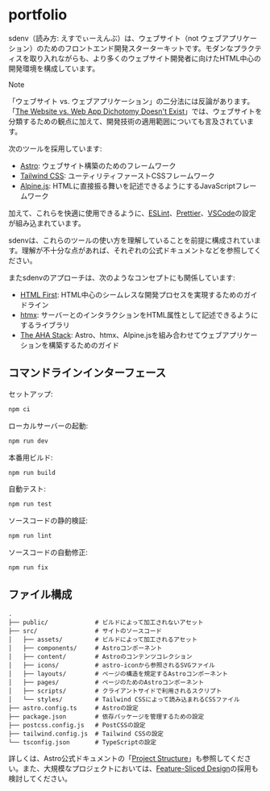 # portfolio

sdenv（読み方: えすでぃーえんぶ）は、ウェブサイト（not ウェブアプリケーション）のためのフロントエンド開発スターターキットです。モダンなプラクティスを取り入れながらも、より多くのウェブサイト開発者に向けたHTML中心の開発環境を構成しています。

> [!NOTE]
> 「ウェブサイト vs. ウェブアプリケーション」の二分法には反論があります。「[The Website vs. Web App Dichotomy Doesn't Exist](https://jakelazaroff.com/words/the-website-vs-web-app-dichotomy-doesnt-exist/)」では、ウェブサイトを分類するための観点に加えて、開発技術の適用範囲についても言及されています。

次のツールを採用しています:

- [Astro](https://astro.build/): ウェブサイト構築のためのフレームワーク
- [Tailwind CSS](https://tailwindcss.com/): ユーティリティファーストCSSフレームワーク
- [Alpine.js](https://alpinejs.dev/): HTMLに直接振る舞いを記述できるようにするJavaScriptフレームワーク

加えて、これらを快適に使用できるように、[ESLint](https://eslint.org/)、[Prettier](https://prettier.io/)、[VSCode](https://code.visualstudio.com/)の設定が組み込まれています。

sdenvは、これらのツールの使い方を理解していることを前提に構成されています。理解が不十分な点があれば、それぞれの公式ドキュメントなどを参照してください。

またsdenvのアプローチは、次のようなコンセプトにも関係しています:

- [HTML First](https://html-first.com/): HTML中心のシームレスな開発プロセスを実現するためのガイドライン
- [htmx](https://htmx.org/): サーバーとのインタラクションをHTML属性として記述できるようにするライブラリ
- [The AHA Stack](https://ahastack.dev/): Astro、htmx、Alpine.jsを組み合わせてウェブアプリケーションを構築するためのガイド

## コマンドラインインターフェース

セットアップ:

```bash
npm ci
```

ローカルサーバーの起動:

```bash
npm run dev
```

本番用ビルド:

```bash
npm run build
```

自動テスト:

```bash
npm run test
```

ソースコードの静的検証:

```bash
npm run lint
```

ソースコードの自動修正:

```bash
npm run fix
```

## ファイル構成

```
.
├── public/             # ビルドによって加工されないアセット
├── src/                # サイトのソースコード
│   ├── assets/         # ビルドによって加工されるアセット
│   ├── components/     # Astroコンポーネント
│   ├── content/        # Astroのコンテンツコレクション
│   ├── icons/          # astro-iconから参照されるSVGファイル
│   ├── layouts/        # ページの構造を規定するAstroコンポーネント
│   ├── pages/          # ページのためのAstroコンポーネント
│   ├── scripts/        # クライアントサイドで利用されるスクリプト
│   └── styles/         # Tailwind CSSによって読み込まれるCSSファイル
├── astro.config.ts     # Astroの設定
├── package.json        # 依存パッケージを管理するための設定
├── postcss.config.js   # PostCSSの設定
├── tailwind.config.js  # Tailwind CSSの設定
└── tsconfig.json       # TypeScriptの設定
```

詳しくは、Astro公式ドキュメントの「[Project Structure](https://docs.astro.build/en/core-concepts/project-structure/)」も参照してください。また、大規模なプロジェクトにおいては、[Feature-Sliced Design](https://yuheiy.com/2024-08-17-feature-sliced-design-for-astro)の採用も検討してください。
